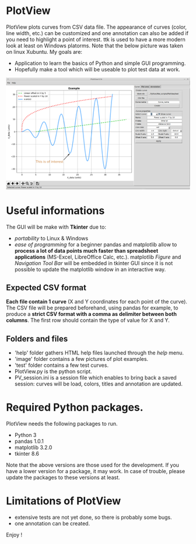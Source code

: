 # PlotView
PlotView plots curves from CSV data file. The appearance of curves (color, line width, etc.) can be customized and one annotation can also be added if you need to highlight a point of interest.
ttk is used to have a more modern look at least on Windows platorms. Note that the below picture was taken on linux Xubuntu.
My goals are:
* Application to learn the basics of Python and simple GUI programming.
* Hopefully make a tool which will be useable to plot test data at work.

![PlotView_example](./image/PlotView_example_1.png)

# Useful informations
The GUI will be make with **Tkinter** due to:
* *portability* to Linux & Windows
* *ease of programming* for a beginner
pandas and matplotlib allow to **process a lot of data points much faster than spreadsheet applications** (MS-Excel, LibreOffice Calc, etc.).
matplotlib *Figure* and *Navigation Tool Bar* will be embedded in tkinter GUI since it is not possible to update the matplotlib window in an interactive way.

## Expected CSV format
**Each file contain 1 curve** (X and Y coordinates for each point of the curve). The CSV file will be prepared beforehand, using pandas for example, to produce a **strict CSV format with a comma as delimiter between both columns**. The first row should contain the type of value for X and Y.

## Folders and files
* 'help' folder gathers HTML help files launched through the *help* menu.
* 'image' folder contains a few pictures of plot examples.
* 'test' folder contains a few test curves.
* PlotView.py is the python script.
* PV_session.ini is a session file which enables to bring back a saved session: curves will be load, colors, titles and annotation are updated.

# Required Python packages.
PlotView needs the following packages to run.
* Python 3
* pandas 1.0.1
* matplotlib 3.2.0
* tkinter 8.6

Note that the above versions are those used for the development. If you have a lower version for a package, it may work. In case of trouble, please update the packages to these versions at least.

# Limitations of PlotView
* extensive tests are not yet done, so there is probably some bugs.
* one annotation can be created.

Enjoy !
